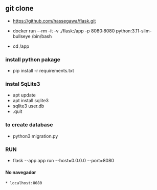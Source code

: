 ## git clone

  * https://github.com/hassegawa/flask.git

  * docker run --rm -it -v ./flask:/app -p 8080:8080 python:3.11-slim-bullseye /bin/bash

  * cd /app

### install python pakage
  * pip install -r requirements.txt

### instal SqLite3
  * apt update
  * apt install sqlite3
  * sqlite3 user.db
  * .quit

### to create database
  * python3 migration.py

### RUN
  * flask --app app run --host=0.0.0.0 --port=8080

  #### No navegador
    * localhost:8080

